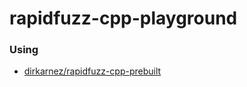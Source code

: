 rapidfuzz-cpp-playground
========================
### Using
- [dirkarnez/rapidfuzz-cpp-prebuilt](https://github.com/dirkarnez/rapidfuzz-cpp-prebuilt)
